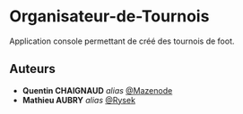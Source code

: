 # Organisateur-de-Tournois
Application console permettant de créé des tournois de foot.


## Auteurs
* **Quentin CHAIGNAUD** _alias_ [@Mazenode](https://github.com/Mazenode)
* **Mathieu AUBRY** _alias_ [@Rysek](https://github.com/rezatera854)
